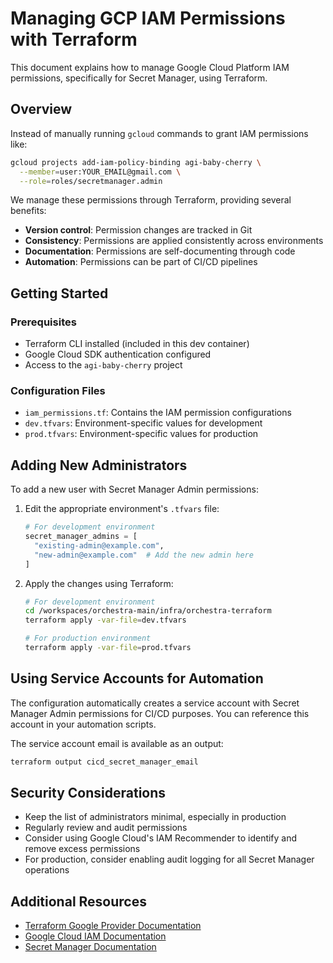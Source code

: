 # Managing GCP IAM Permissions with Terraform

This document explains how to manage Google Cloud Platform IAM permissions, specifically for Secret Manager, using Terraform.

## Overview

Instead of manually running `gcloud` commands to grant IAM permissions like:

```bash
gcloud projects add-iam-policy-binding agi-baby-cherry \
  --member=user:YOUR_EMAIL@gmail.com \
  --role=roles/secretmanager.admin
```

We manage these permissions through Terraform, providing several benefits:
- **Version control**: Permission changes are tracked in Git
- **Consistency**: Permissions are applied consistently across environments
- **Documentation**: Permissions are self-documenting through code
- **Automation**: Permissions can be part of CI/CD pipelines

## Getting Started

### Prerequisites

- Terraform CLI installed (included in this dev container)
- Google Cloud SDK authentication configured
- Access to the `agi-baby-cherry` project

### Configuration Files

- `iam_permissions.tf`: Contains the IAM permission configurations
- `dev.tfvars`: Environment-specific values for development
- `prod.tfvars`: Environment-specific values for production

## Adding New Administrators

To add a new user with Secret Manager Admin permissions:

1. Edit the appropriate environment's `.tfvars` file:

   ```terraform
   # For development environment
   secret_manager_admins = [
     "existing-admin@example.com",
     "new-admin@example.com"  # Add the new admin here
   ]
   ```

2. Apply the changes using Terraform:

   ```bash
   # For development environment
   cd /workspaces/orchestra-main/infra/orchestra-terraform
   terraform apply -var-file=dev.tfvars
   
   # For production environment
   terraform apply -var-file=prod.tfvars
   ```

## Using Service Accounts for Automation

The configuration automatically creates a service account with Secret Manager Admin permissions for CI/CD purposes. You can reference this account in your automation scripts.

The service account email is available as an output:

```bash
terraform output cicd_secret_manager_email
```

## Security Considerations

- Keep the list of administrators minimal, especially in production
- Regularly review and audit permissions
- Consider using Google Cloud's IAM Recommender to identify and remove excess permissions
- For production, consider enabling audit logging for all Secret Manager operations

## Additional Resources

- [Terraform Google Provider Documentation](https://registry.terraform.io/providers/hashicorp/google/latest/docs)
- [Google Cloud IAM Documentation](https://cloud.google.com/iam/docs)
- [Secret Manager Documentation](https://cloud.google.com/secret-manager/docs)